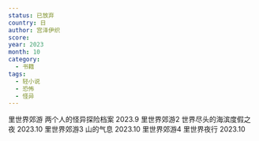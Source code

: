```yaml
---
status: 已放弃
country: 日
author: 宫泽伊织
score:
year: 2023
month: 10
category:
  - 书籍
tags:
  - 轻小说
  - 恐怖
  - 怪异
---
```

里世界郊游 两个人的怪异探险档案 2023.9
里世界郊游2 世界尽头的海滨度假之夜 2023.10
里世界郊游3 山的气息 2023.10
里世界郊游4 里世界夜行 2023.10